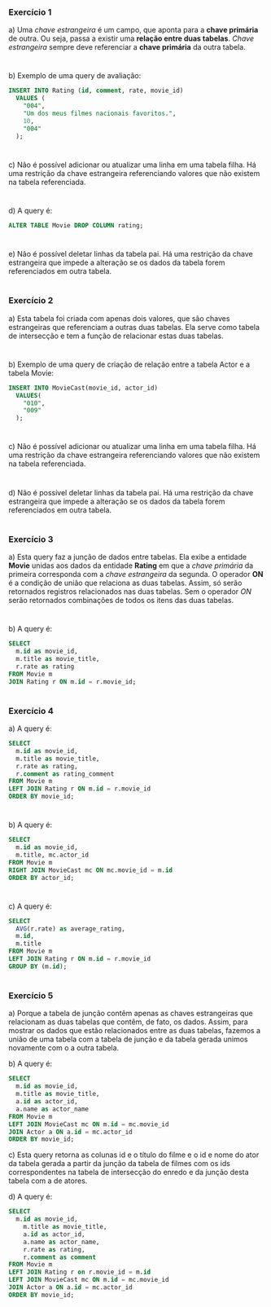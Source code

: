 ### Exercício 1
a) Uma *chave estrangeira* é um campo, que aponta para a **chave primária** de outra. Ou seja, passa a existir uma **relação entre duas tabelas**. *Chave estrangeira* sempre deve referenciar a **chave primária** da outra tabela.
#
b) Exemplo de uma query de avaliação:
```sql
INSERT INTO Rating (id, comment, rate, movie_id) 
  VALUES (
    "004",
    "Um dos meus filmes nacionais favoritos.",
    10,
    "004"
  );
```
#
c) Não é possível adicionar ou atualizar uma linha em uma tabela filha. Há uma restrição da chave estrangeira referenciando valores que não existem na tabela referenciada.
#
d) A query é:
```sql
ALTER TABLE Movie DROP COLUMN rating;
```
#
e) Não é possível deletar linhas da tabela pai. Há uma restrição da chave estrangeira que impede a alteração se os dados da tabela forem referenciados em outra tabela.
#
### Exercício 2

a) Esta tabela foi criada com apenas dois valores, que são chaves estrangeiras que referenciam a outras duas tabelas. Ela serve como tabela de intersecção e tem a função de relacionar estas duas tabelas.
#
b) Exemplo de uma query de criação de relação entre a tabela Actor e a tabela Movie:
```sql
INSERT INTO MovieCast(movie_id, actor_id)
  VALUES(
    "010",
    "009"
  );
```
#
c) Não é possível adicionar ou atualizar uma linha em uma tabela filha. Há uma restrição da chave estrangeira referenciando valores que não existem na tabela referenciada.
#
d) Não é possível deletar linhas da tabela pai. Há uma restrição da chave estrangeira que impede a alteração se os dados da tabela forem referenciados em outra tabela.
#
### Exercício 3
a) Esta query faz a junção de dados entre tabelas. Ela exibe a entidade **Movie** unidas aos dados da entidade **Rating** em que a *chave primária* da primeira corresponda com a *chave estrangeira* da segunda. O operador **ON** é a condição de união que relaciona as duas tabelas. Assim, só serão retornados registros relacionados nas duas tabelas. Sem o operador *ON* serão retornados combinações de todos os itens das duas tabelas.
#
b) A query é:
```sql
SELECT 
  m.id as movie_id,
  m.title as movie_title,
  r.rate as rating 
FROM Movie m
JOIN Rating r ON m.id = r.movie_id;
```
#
### Exercício 4
a) A query é:
```sql
SELECT 
  m.id as movie_id, 
  m.title as movie_title, 
  r.rate as rating, 
  r.comment as rating_comment
FROM Movie m
LEFT JOIN Rating r ON m.id = r.movie_id
ORDER BY movie_id;
```
#
b) A query é:
```sql
SELECT 
  m.id as movie_id, 
  m.title, mc.actor_id
FROM Movie m
RIGHT JOIN MovieCast mc ON mc.movie_id = m.id
ORDER BY actor_id;
```
#
c) A query é:
```sql
SELECT 
  AVG(r.rate) as average_rating, 
  m.id, 
  m.title 
FROM Movie m
LEFT JOIN Rating r ON m.id = r.movie_id
GROUP BY (m.id);
```
#
### Exercício 5
a) Porque a tabela de junção contêm apenas as chaves estrangeiras que relacionam as duas tabelas que contêm, de fato, os dados. Assim, para mostrar os dados que estão relacionados entre as duas tabelas, fazemos a união de uma tabela com a tabela de junção e da tabela gerada unimos novamente com o a outra tabela.

b) A query é:
```sql
SELECT 
  m.id as movie_id, 
  m.title as movie_title, 
  a.id as actor_id, 
  a.name as actor_name
FROM Movie m
LEFT JOIN MovieCast mc ON m.id = mc.movie_id
JOIN Actor a ON a.id = mc.actor_id
ORDER BY movie_id;
```

c) Esta query retorna as colunas id e o título do filme e o id e nome do ator da tabela gerada a partir da junção da tabela de filmes com os ids correspondentes na tabela de intersecção do enredo e da junção desta tabela com a de atores.

d) A query é:
```sql
SELECT 
  m.id as movie_id, 
	m.title as movie_title, 
	a.id as actor_id, 
	a.name as actor_name,
	r.rate as rating, 
	r.comment as comment
FROM Movie m
LEFT JOIN Rating r on r.movie_id = m.id
LEFT JOIN MovieCast mc ON m.id = mc.movie_id
JOIN Actor a ON a.id = mc.actor_id
ORDER BY movie_id;
```

